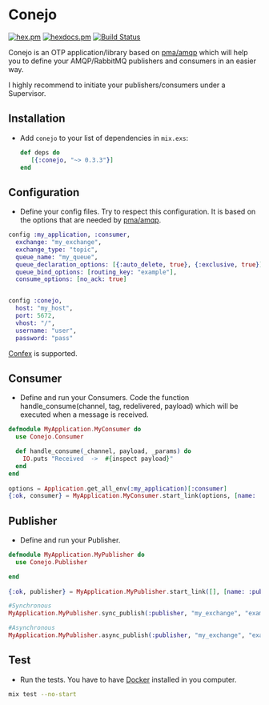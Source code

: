 # Conejo

[![hex.pm](https://img.shields.io/hexpm/v/conejo.svg?style=flat-square)](https://hex.pm/packages/conejo) [![hexdocs.pm](https://img.shields.io/badge/docs-latest-green.svg?style=flat-square)](https://hexdocs.pm/conejo/) [![Build Status](https://travis-ci.org/mendrugory/conejo.svg?branch=master)](https://travis-ci.org/mendrugory/conejo)

Conejo is an OTP application/library based on [pma/amqp](https://github.com/pma/amqp/) which will help you to define your
AMQP/RabbitMQ publishers and consumers in an easier way.

I highly recommend to initiate your publishers/consumers under a Supervisor.

## Installation
  * Add `conejo` to your list of dependencies in `mix.exs`:

    ```elixir
    def deps do
       [{:conejo, "~> 0.3.3"}]
    end
    ```
    
## Configuration    
  * Define your config files. Try to respect this configuration. It is based
   on the options that are needed by [pma/amqp](https://github.com/pma/amqp/).
   
   ```elixir
   config :my_application, :consumer,
     exchange: "my_exchange",
     exchange_type: "topic",
     queue_name: "my_queue",
     queue_declaration_options: [{:auto_delete, true}, {:exclusive, true}],
     queue_bind_options: [routing_key: "example"],
     consume_options: [no_ack: true]


   config :conejo, 
     host: "my_host",
     port: 5672,
     vhost: "/",
     username: "user",
     password: "pass"
   ```
   [Confex](https://github.com/Nebo15/confex) is supported.

## Consumer
  * Define and run your Consumers. Code the function handle_consume(channel, tag, redelivered, payload)
   which will be executed when a message is received.
     
  ```elixir
  defmodule MyApplication.MyConsumer do
    use Conejo.Consumer

    def handle_consume(_channel, payload, _params) do
      IO.puts "Received  ->  #{inspect payload}"
    end
  end
     
  options = Application.get_all_env(:my_application)[:consumer] 
  {:ok, consumer} = MyApplication.MyConsumer.start_link(options, [name: :consumer])
  ```
  
## Publisher
  * Define and run your Publisher.
     
  ```elixir
  defmodule MyApplication.MyPublisher do
    use Conejo.Publisher
  
  end
     
  {:ok, publisher} = MyApplication.MyPublisher.start_link([], [name: :publisher])
  
  #Synchronous
  MyApplication.MyPublisher.sync_publish(:publisher, "my_exchange", "example", "Hola")
  
  #Asynchronous
  MyApplication.MyPublisher.async_publish(:publisher, "my_exchange", "example", "Adios")
  ```
  
## Test
  * Run the tests. You have to have [Docker](https://www.docker.com) installed in you computer.
  ```bash
  mix test --no-start
  ```
  
  
